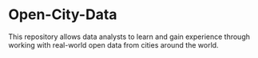 # Open-City-Data
This repository allows data analysts to learn and gain experience through working with real-world open data from cities around the world.
